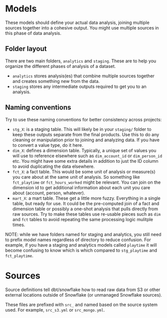# Models
These models should define your actual data analysis, joining multiple sources together into a cohesive output.  You might use multiple sources in this phase of data analysis. 


## Folder layout
There are two main folders, `analytics` and `staging`.  These are to help you organize the different phases of analysis of a dataset.  
 
* `analytics` stores analysis(es) that combine multiple sources together and creates something new from the data.
* `staging` stores any intermediate outputs required to get you to an analysis.

## Naming conventions
Try to use these naming conventions for better consistency across projects:

* `stg_X`: is a staging table.  This will likely be in your `staging/` folder to keep these outputs separate from the final products.  Use this to do any cleaning or manipulation prior to joining and analyzing data.  If you have to convert a value type, do it here.  
* `dim_X`: defines a dimension table.  Typically, a unique set of values you will use to reference elsewhere such as `dim_account_id` or `dim_person_id` etc.  You might have some extra details in addition to just the ID column to avoid duplicating the data elsewhere. 
* `fct_X`: a fact table.  This would be some unit of analysis or measure(s) you care about at the same unit of analysis.  So something like `fct_playtime` or `fct_hours_worked` might be relevant.  You can join on the dimension id to get additional information about each unit you care about (account, person, whatever). 
* `mart_X`: a mart table.  These get a little more fuzzy.  Everything in a single table, but ready for use.  It could be the pre-computed join of a fact and dimension table or possibly a one-shot analysis that pulls directly from raw sources.  Try to make these tables use re-usable pieces such as `dim` and `fct` tables to avoid repeating the same processing logic mulitple times. 

NOTE: while we have folders named for staging and analytics, you still need to prefix model names regardless of directory to reduce confusion.  For example, if you have a staging and analytics models called `playtime` it will become confusing to know which is which compared to `stg_playtime` and `fct_playtime`. 

# Sources
Source definitions tell dbt/snowflake how to read raw data from S3 or other external locations outside of Snowflake (or unmanaged Snowflake sources). 

These files are prefixed with `src_` and named based on the source system used.  For example, `src_s3.yml` or `src_mongo.yml`.  